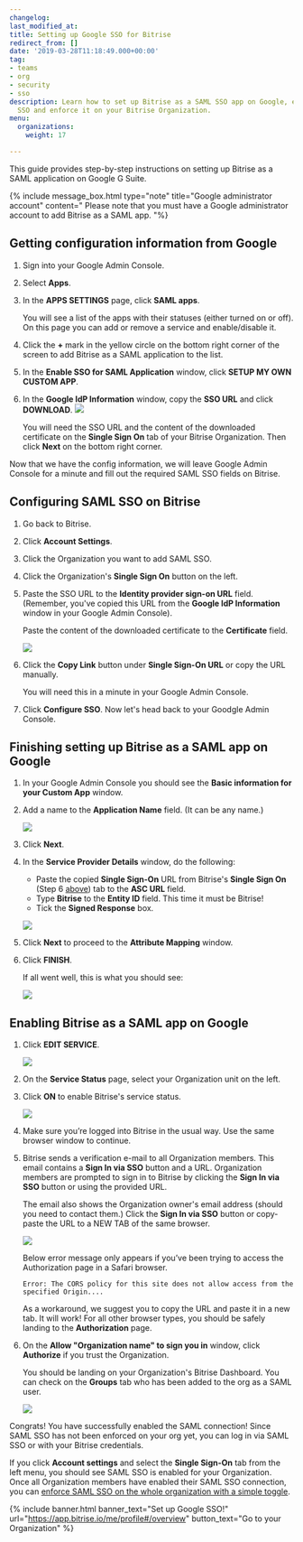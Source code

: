 ```yaml
---
changelog:
last_modified_at:
title: Setting up Google SSO for Bitrise
redirect_from: []
date: '2019-03-28T11:18:49.000+00:00'
tag:
- teams
- org
- security
- sso
description: Learn how to set up Bitrise as a SAML SSO app on Google, enable SAML
  SSO and enforce it on your Bitrise Organization.
menu:
  organizations:
    weight: 17

---
```

This guide provides step-by-step instructions on setting up Bitrise as a SAML application on Google G Suite.

{% include message_box.html type="note" title="Google administrator account" content=" Please note that you must have a Google administrator account to add Bitrise as a SAML app. "%}

## Getting configuration information from Google

1. Sign into your Google Admin Console.
2. Select **Apps**.
3. In the **APPS SETTINGS** page, click **SAML apps**.

   You will see a list of the apps with their statuses (either turned on or off). On this page you can add or remove a service and enable/disable it.
4. Click the **+** mark in the yellow circle on the bottom right corner of the screen to add Bitrise as a SAML application to the list.
5. In the **Enable SSO for SAML Application** window, click **SETUP MY OWN CUSTOM APP**.
6. In the **Google IdP Information** window, copy the **SSO URL** and click **DOWNLOAD**. ![](/img/Google-idp-information.jpg)

   You will need the SSO URL and the content of the downloaded certificate on the **Single Sign On** tab of your Bitrise Organization. Then click **Next** on the bottom right corner.

Now that we have the config information, we will leave Google Admin Console for a minute and fill out the required SAML SSO fields on Bitrise.

## Configuring SAML SSO on Bitrise

1. Go back to Bitrise.
2. Click **Account Settings**.
3. Click the Organization you want to add SAML SSO.
4. Click the Organization's **Single Sign On** button on the left.
5. Paste the SSO URL to the **Identity provider sign-on URL** field. (Remember, you've copied this URL from the **Google IdP Information** window in your Google Admin Console).

   Paste the content of the downloaded certificate to the **Certificate** field.

   ![](/img/sso-saml-page.jpg)
6. Click the **Copy Link** button under **Single Sign-On URL** or copy the URL manually.

   You will need this in a minute in your Google Admin Console.
7. Click **Configure SSO**. Now let's head back to your Goodgle Admin Console.

## Finishing setting up Bitrise as a SAML app on Google

1. In your Google Admin Console you should see the **Basic information for your Custom App** window.
2. Add a name to the **Application Name** field. (It can be any name.)

   ![](/img/basic-info.png)
3. Click **Next**.
4. In the **Service Provider Details** window, do the following:
   * Paste the copied **Single Sign-On** URL from Bitrise's **Single Sign On** (Step 6 [above](/team-management/organizations/setting-up-google-sso-for-bitrise/#configuring-saml-sso-on-bitrise)) tab to the **ASC URL** field.
   * Type **Bitrise** to the **Entity ID** field. This time it must be Bitrise!
   * Tick the **Signed Response** box.

   ![](/img/service-provider-detail.jpg)
5. Click **Next** to proceed to the **Attribute Mapping** window.
6. Click **FINISH**.

   If all went well, this is what you should see:

   ![](/img/setup-complete.png)

## Enabling Bitrise as a SAML app on Google

1. Click **EDIT SERVICE**.

   ![](/img/turn-on-bitrise-in-console.png)
2. On the **Service Status** page, select your Organization unit on the left.
3. Click **ON** to enable Bitrise's service status.

   ![](/img/service-status.png)
4. Make sure you’re logged into Bitrise in the usual way. Use the same browser window to continue.
5. Bitrise sends a verification e-mail to all Organization members. This email contains a **Sign In via SSO** button and a URL. Organization members are prompted to sign in to Bitrise by clicking the **Sign In via SSO** button or using the provided URL.

   The email also shows the Organization owner's email address (should you need to contact them.) Click the **Sign In via SSO** button or copy-paste the URL to a NEW TAB of the same browser.

   ![](/img/saml-invitation-authentication.jpg)

   Below error message only appears if you’ve been trying to access the Authorization page in a Safari browser.

       Error: The CORS policy for this site does not allow access from the specified Origin....

   As a workaround, we suggest you to copy the URL and paste it in a new tab. It will work! For all other browser types, you should be safely landing to the **Authorization** page.
6. On the **Allow "Organization name" to sign you in** window, click **Authorize** if you trust the Organization.

   You should be landing on your Organization's Bitrise Dashboard. You can check on the **Groups** tab who has been added to the org as a SAML user.

   ![](/img/gorups-saml.jpg)

Congrats! You have successfully enabled the SAML connection! Since SAML SSO has not been enforced on your org yet, you can log in via SAML SSO or with your Bitrise credentials.

If you click **Account settings** and select the **Single Sign-On** tab from the left menu, you should see SAML SSO is enabled for your Organization. Once all Organization members have enabled their SAML SSO connection, you can [enforce SAML SSO on the whole organization with a simple toggle](/team-management/organizations/saml-sso-in-organizations/#enforcing-saml-sso-on-an-organization).

{% include banner.html banner_text="Set up Google SSO!" url="https://app.bitrise.io/me/profile#/overview" button_text="Go to your Organization" %}